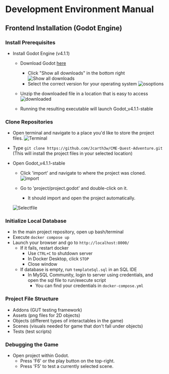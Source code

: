 # Development Environment Manual

## Frontend Installation (Godot Engine)

### Install Prerequisites

* Install Godot Engine (v4.1.1)
	* Download Godot [here](https://godotengine.org/download/archive/4.1.1-stable/)
   		* Click "Show all downloads" in the bottom right
    ![Show all downloads](https://github.com/Jcarth3w/CME-Quest-Adventures/assets/89651665/69c22091-f21c-401a-aa52-dae33a0ed014)
		* Select the correct version for your operating system
    ![osoptions](https://github.com/Jcarth3w/CME-Quest-Adventures/assets/89651665/686bf8ff-2bcc-42f0-83d9-7ed48fc04594)

	* Unzip the downloaded file in a location that is easy to access
    ![downloaded](https://github.com/Jcarth3w/CME-Quest-Adventures/assets/89651665/432d43b3-f4ba-4bb1-858b-f53b21481182)

	* Running the resulting executable will launch Godot_v4.1.1-stable


### Clone Repositories

* Open terminal and navigate to a place you'd like to store the project files.
	![Terminal](https://github.com/Jcarth3w/CME-Quest-Adventures/assets/89651665/3e1cab26-5433-478e-ad10-efcec4b2bc76)

* Type `git clone https://github.com/Jcarth3w/CME-Quest-Adventure.git` (This will install the project files in your selected location)
* Open Godot_v4.1.1-stable
	* Click 'import' and navigate to where the project was cloned.
	![import](https://github.com/Jcarth3w/CME-Quest-Adventures/assets/89651665/d9cacc69-bce2-4a08-bace-09d03bd4ba7b)

	* Go to 'project/project.godot' and double-click on it.
		* It should import and open the project automatically.
    
    ![Selectfile](https://github.com/Jcarth3w/CME-Quest-Adventures/assets/89651665/4c8db880-aabf-47c1-b996-dd41304a382c)

 
### Initialize Local Database
* In the main project repository, open up bash/terminal
* Execute `docker compose up`
* Launch your browser and go to `http://localhost:8000/`
	* If it fails, restart docker
		* Use `CTRL+C` to shutdown server
		* In Docker Desktop, click `STOP`
		* Close window
	* If database is empty, run `templateSql.sql` in an SQL IDE
		* In MySQL Community, login to server using credentials, and open the sql file to run/execute script
			* You can find your credentials in `docker-compose.yml`


    
### Project File Structure
* Addons (GUT testing framework)
* Assets (png files for 2D objects)
* Objects (different types of interactables in the game)
* Scenes (visuals needed for game that don't fall under objects)
* Tests (test scripts)


### Debugging the Game

* Open project within Godot.
	* Press 'F6' or the play button on the top-right.
	* Press 'F5' to test a currently selected scene.
